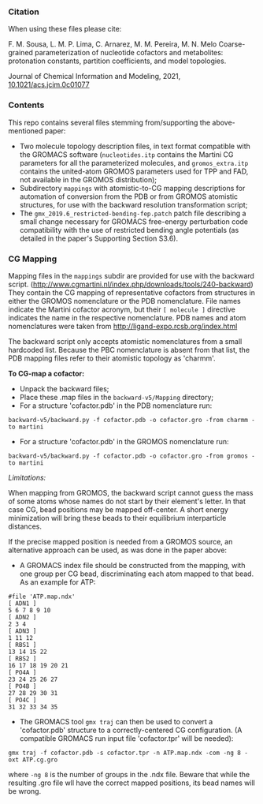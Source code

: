 ### Citation

When using these files please cite:

F. M. Sousa, L. M. P. Lima, C. Arnarez, M. M. Pereira, M. N. Melo
Coarse-grained parameterization of nucleotide cofactors and metabolites: protonation constants, partition coefficients, and model topologies.

Journal of Chemical Information and Modeling, 2021, [10.1021/acs.jcim.0c01077](https://doi.org/10.1021/acs.jcim.0c01077)

### Contents

This repo contains several files stemming from/supporting the above-mentioned paper:
 - Two molecule topology description files, in text format compatible with the GROMACS software (`nucleotides.itp` contains the Martini CG parameters for all the parameterized molecules, and `gromos_extra.itp` contains the united-atom GROMOS parameters used for TPP and FAD, not available in the GROMOS distribution);
 - Subdirectory `mappings` with atomistic-to-CG mapping descriptions for automation of conversion from the PDB or from GROMOS atomistic structures, for use with the backward resolution transformation script;
 - The `gmx_2019.6_restricted-bending-fep.patch` patch file describing a small change necessary for GROMACS free-energy perturbation code compatibility with the use of restricted bending angle potentials (as detailed in the paper's Supporting Section S3.6).

### CG Mapping

Mapping files in the `mappings` subdir are provided for use with the backward
script. (http://www.cgmartini.nl/index.php/downloads/tools/240-backward)
They contain the CG mapping of representative cofactors from structures in
either the GROMOS nomenclature or the PDB nomenclature. File names indicate the
Martini cofactor acronym, but their `[ molecule ]` directive indicates the name
in the respective nomenclature. PDB names and atom nomenclatures were taken
from http://ligand-expo.rcsb.org/index.html

The backward script only accepts atomistic nomenclatures from a small hardcoded
list. Because the PBC nomenclature is absent from that list, the PDB mapping
files refer to their atomistic topology as 'charmm'.

**To CG-map a cofactor:**
 - Unpack the backward files;
 - Place these .map files in the `backward-v5/Mapping` directory;
 - For a structure 'cofactor.pdb' in the PDB nomenclature run:
```
backward-v5/backward.py -f cofactor.pdb -o cofactor.gro -from charmm -to martini
```
 - For a structure 'cofactor.pdb' in the GROMOS nomenclature run:
```
backward-v5/backward.py -f cofactor.pdb -o cofactor.gro -from gromos -to martini
```

*Limitations:*

  When mapping from GROMOS, the backward script cannot guess the mass of some
atoms whose names do not start by their element's letter. In that case CG, bead
positions may be mapped off-center. A short energy minimization will bring
these beads to their equilibrium interparticle distances.

  If the precise mapped position is needed from a GROMOS source, an alternative
approach can be used, as was done in the paper above:
 - A GROMACS index file should be constructed from the mapping, with one group
   per CG bead, discriminating each atom mapped to that bead. As an example for
   ATP:
```
#file 'ATP.map.ndx'
[ ADN1 ]
5 6 7 8 9 10
[ ADN2 ]
2 3 4
[ ADN3 ]
1 11 12
[ RBS1 ]
13 14 15 22
[ RBS2 ]
16 17 18 19 20 21
[ PO4A ]
23 24 25 26 27
[ PO4B ]
27 28 29 30 31
[ PO4C ]
31 32 33 34 35
```
 - The GROMACS tool `gmx traj` can then be used to convert a 'cofactor.pdb'
   structure to a correctly-centered CG configuration. (A compatible GROMACS
   run input file 'cofactor.tpr' will be needed):
```
gmx traj -f cofactor.pdb -s cofactor.tpr -n ATP.map.ndx -com -ng 8 -oxt ATP.cg.gro
```
   where `-ng 8` is the number of groups in the .ndx file. Beware that while the
   resulting .gro file wll have the correct mapped positions, its bead names
   will be wrong.
